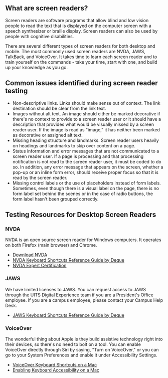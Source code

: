 ## What are screen readers?
Screen readers are software programs that allow blind and low vision people to read the text that is displayed on the computer screen with a speech synthesizer or braille display. Screen readers can also be used by people with cognitive disabilities.

There are several different types of screen readers for both desktop and mobile. The most commonly used screen readers are NVDA, JAWS, TalkBack, and VoiceOver. It takes time to learn each screen reader and to train yourself on the commands - take your time, start with one, and build up your knowledge as you go.

## Common issues identified during screen reader testing
- Non-descriptive links. Links should make sense out of context. The link destination should be clear from the link text.
- Images without alt text. An image should either be marked decorative if there's no context to provide to a screen reader user or it should have a description that provides what would be visually missed by a screen reader user. If the image is read as "image," it has neither been marked as decorative or assigned alt text.
- Missing heading structure and landmarks. Screen reader users heavily on headings and landmarks to skip over content on a page.
- Status information and error messages that are not communicated to a screen reader user. If a page is processing and that processing notification is not read to the screen reader user, it must be coded to do so. In addition, any error message that appears on the screen, whether a pop-up or an inline form error, should receive proper focus so that it is read by the screen reader.
- Missing control labels or the use of placeholders instead of form labels. Sometimes, even though there is a visual label on the page, there is no form label set behind the scenes or in the case of radio buttons, the form label hasn't been grouped correctly.

## Testing Resources for Desktop Screen Readers
### NVDA
NVDA is an open source screen reader for Windows computers. It operates on both Firefox (main browser) and Chrome. 
- [Download NVDA](https://www.nvaccess.org/download/)
- [NVDA Keyboard Shortcuts Reference Guide by Deque](https://dequeuniversity.com/screenreaders/nvda-keyboard-shortcuts)
- [NVDA Expert Certification](https://certification.nvaccess.org/)

### JAWS
We have limited licenses to JAWS. You can request access to JAWS through the UITS Digital Experience team if you are a President's Office employee. If you are a campus employee, please contact your Campus Help Desk.

- [JAWS Keyboard Shortcuts Reference Guide by Deque](https://dequeuniversity.com/screenreaders/jaws-keyboard-shortcuts)

### VoiceOver
The wonderful thing about Apple is they build assistive technology right into their devices, so there's no need to bolt on a tool. You can enable VoiceOver directly through Siri by saying, "Turn on VoiceOver," or you can go to your System Preferences and enable it under Accessibility Settings. 

- [VoiceOver Keyboard Shortcuts on a Mac](https://dequeuniversity.com/screenreaders/voiceover-keyboard-shortcuts)
- [Enabling Keyboard Accessibility on a Mac](https://dequeuniversity.com/mac/keyboard-access-mac)
